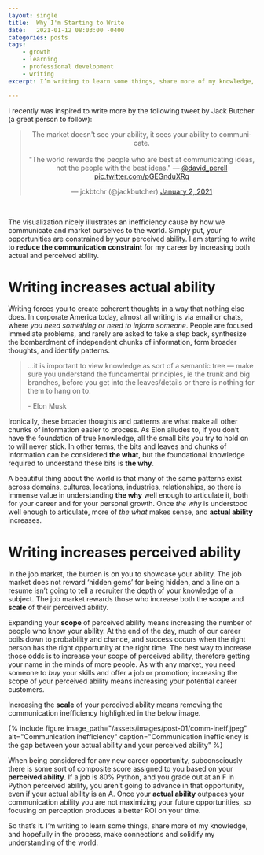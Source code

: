 ```yaml
---
layout: single
title:  Why I'm Starting to Write
date:   2021-01-12 08:03:00 -0400
categories: posts
tags:
    - growth
    - learning
    - professional development
    - writing
excerpt: I’m writing to learn some things, share more of my knowledge, and hopefully in the process, make connections and solidify my understanding of the world.

---
```


I recently was inspired to write more by the following tweet by Jack Butcher (a great person to follow):

<blockquote class="twitter-tweet" align="center"><p lang="en" dir="ltr">The market doesn&#39;t see your ability, it sees your ability to communicate.<br><br>&quot;The world rewards the people who are best at communicating ideas, not the people with the best ideas.&quot; — <a href="https://twitter.com/david_perell?ref_src=twsrc%5Etfw">@david_perell</a> <a href="https://t.co/pGEGnduXRq">pic.twitter.com/pGEGnduXRq</a></p>&mdash; jckbtchr (@jackbutcher) <a href="https://twitter.com/jackbutcher/status/1345396017441734662?ref_src=twsrc%5Etfw">January 2, 2021</a></blockquote> <script async src="https://platform.twitter.com/widgets.js" charset="utf-8"></script>

<br>

The visualization nicely illustrates an inefficiency cause by how we communicate and market ourselves to the world. Simply put, your opportunities are constrained by your perceived ability. I am starting to write to **reduce the communication constraint** for my career by increasing both actual and perceived ability.

# Writing increases actual ability

Writing forces you to create coherent thoughts in a way that nothing else does. In corporate America today, almost all writing is via email or chats, where *you need something or need to inform someone*. People are focused immediate problems, and rarely are asked to take a step back, synthesize the bombardment of independent chunks of information, form broader thoughts, and identify patterns.

> …it is important to view knowledge as sort of a semantic tree — make sure you understand the fundamental principles, ie the trunk and big branches, before you get into the leaves/details or there is nothing for them to hang on to.
> 
> \- Elon Musk

Ironically, these broader thoughts and patterns are what make all other chunks of information easier to process. As Elon alludes to, if you don’t have the foundation of true knowledge, all the small bits you try to hold on to will never stick. In other terms, the bits and leaves and chunks of information can be considered **the what**, but the foundational knowledge required to understand these bits is **the why**.

A beautiful thing about the world is that many of the same patterns exist across domains, cultures, locations, industries, relationships, so there is immense value in understanding **the why** well enough to articulate it, both for your career and for your personal growth. Once *the why* is understood well enough to articulate, more of *the what* makes sense, and **actual ability** increases.

# Writing increases perceived ability

In the job market, the burden is on you to showcase your ability. The job market does not reward ‘hidden gems’ for being hidden, and a line on a resume isn’t going to tell a recruiter the depth of your knowledge of a subject. The job market rewards those who increase both the **scope** and **scale** of their perceived ability.

Expanding your **scope** of perceived ability means increasing the number of people who know your ability. At the end of the day, much of our career boils down to probability and chance, and success occurs when the right person has the right opportunity at the right time. The best way to increase those odds is to increase your scope of perceived ability, therefore getting your name in the minds of more people. As with any market, you need someone to *buy* your skills and offer a job or promotion; increasing the scope of your perceived ability means increasing your potential career customers.

Increasing the **scale** of your perceived ability means removing the communication inefficiency highlighted in the below image.

{% include figure 
    image_path="/assets/images/post-01/comm-ineff.jpeg" 
    alt="Communication inefficiency" 
    caption="Communication inefficiency is the gap between your actual ability and your perceived ability" 
%}

When being considered for any new career opportunity, subconsciously there is some sort of composite score assigned to you based on your **perceived ability**. If a job is 80% Python, and you grade out at an F in Python perceived ability, you aren’t going to advance in that opportunity, even if your actual ability is an A. Once your **actual ability** outpaces your communication ability you are not maximizing your future opportunities, so focusing on perception produces a better ROI on your time.


So that’s it. I’m writing to learn some things, share more of my knowledge, and hopefully in the process, make connections and solidify my understanding of the world.